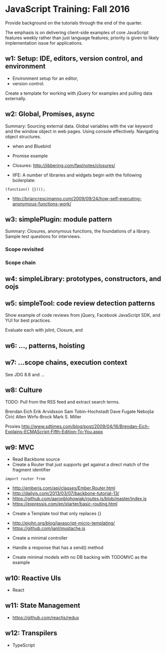 JavaScript Training: Fall 2016
==============================

Provide background on the tutorials through the end of the quarter. 

The emphasis is on delivering client-side examples of core JavaScript
features weekly rather than just language features; priority is given
to likely implementation issue for applications.


w1: Setup: IDE, editors, version control, and environment
---------------------------------------------------------

+ Environment setup for an editor, 
+ version control.  

Create a template for working with jQuery for examples and pulling data externally.

w2: Global, Promises, async 
---------------------------

Summary: Sourcing external data.  Global variables with the var keyword and the window object in web pages.  Using console effectively.  Navigating object structures.


- when and Bluebird

- Promise example

- Closures: http://jibbering.com/faq/notes/closures/

- IIFE: A number of libraries and widgets begin with the following boilerplate:

```
(function() {})();
```

-   http://briancrescimanno.com/2009/09/24/how-self-executing-anonymous-functions-work/


w3: simplePlugin: module pattern
--------------------------------

Summary: Closures, anonymous functions, the foundations of a library.
Sample test questions for interviews.

### Scope revisited

### Scope chain


w4: simpleLibrary: prototypes, constructors, and oojs
-----------------------------------------------------

w5: simpleTool: code review detection patterns
----------------------------------------------

Show example of code reviews from jQuery, Facebook JavaScript SDK, and
YUI for best practices.

Evaluate each with jslint, Closure, and

w6: ..., patterns, hoisting
---------------------------

w7: ...scope chains, execution context
--------------------------------------

See JDG 8.8 and ...

w8: Culture
-----------

TODO: Pull from the RSS feed and extract search terms.

Brendan Eich Erik Arvidsson Sam Tobin-Hochstadt Dave Fugate Nebojša
Ćirić Allen Wirfs-Brock Mark S. Miller

Proxies
<http://www.sdtimes.com/blog/post/2009/04/16/Brendan-Eich-Explains-ECMAScript-Fifth-Edition-To-You.aspx>

w9: MVC
------------------

- Read Backbone source
- Create a Router that just supports get against a direct match of the fragment identifier

```
import router from 
```
+ http://emberjs.com/api/classes/Ember.Router.html
+ http://dailyjs.com/2013/03/07/backbone-tutorial-13/
+ https://github.com/aaronblohowiak/routes.js/blob/master/index.js
+ https://expressjs.com/en/starter/basic-routing.html

- Create a Template tool that only replaces {}

+ http://ejohn.org/blog/javascript-micro-templating/
+ https://github.com/janl/mustache.js

- Create a minimal controller

+ Handle a response that has a send() method

- Create minimal models with no DB backing with TODOMVC as the example


w10: Reactive UIs
-----------------

- React 

w11: State Management
---------------------

- https://github.com/reactjs/redux

w12: Transpilers
----------------


- TypeScript 
